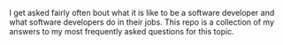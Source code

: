 I get asked fairly often bout what it is like to be a software developer and what software developers do in their jobs. This repo is a collection of my answers to my most frequently asked questions for this topic.
